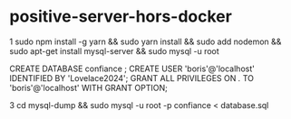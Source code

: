 # positive-server-hors-docker
   1  sudo npm install -g yarn && sudo yarn install && sudo add nodemon && sudo apt-get install mysql-server && sudo mysql -u root

CREATE DATABASE confiance ;
CREATE USER 'boris'@'localhost' IDENTIFIED BY 'Lovelace2024';
GRANT ALL PRIVILEGES ON *.* TO 'boris'@'localhost' WITH GRANT OPTION;
   
   3  cd mysql-dump && sudo mysql -u root -p confiance < database.sql
  
